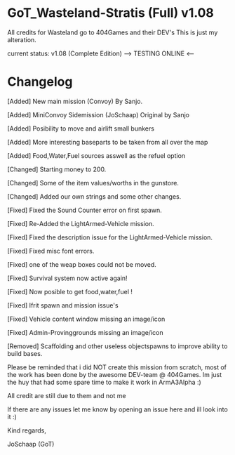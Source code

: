 GoT_Wasteland-Stratis (Full) v1.08
==================================

All credits for Wasteland go to 404Games and their DEV's
This is just my alteration.

current status: v1.08 (Complete Edition) --> TESTING ONLINE <--

Changelog
=========

[Added] New main mission (Convoy) By Sanjo.

[Added] MiniConvoy Sidemission (JoSchaap) Original by Sanjo

[Added] Posibility to move and airlift small bunkers

[Added] More interesting baseparts to be taken from all over the map

[Added] Food,Water,Fuel sources asswell as the refuel option

[Changed] Starting money to 200.

[Changed] Some of the item values/worths in the gunstore.

[Changed] Added our own strings and some other changes.

[Fixed] Fixed the Sound Counter error on first spawn.

[Fixed] Re-Added the LightArmed-Vehicle mission.

[Fixed] Fixed the description issue for the LightArmed-Vehicle mission.

[Fixed] Fixed misc font errors.

[Fixed] one of the weap boxes could not be moved.

[Fixed] Survival system now active again!

[Fixed] Now posible to get food,water,fuel !

[Fixed] Ifrit spawn and mission issue's

[Fixed] Vehicle content window missing an image/icon

[Fixed] Admin-Provinggrounds missing an image/icon

[Removed] Scaffolding and other useless objectspawns to improve ability to build bases.


Please be reminded that i did NOT create this mission from scratch, most of the work has been done by the awesome DEV-team @ 404Games. Im just the huy that had some spare time to make it work in ArmA3Alpha :)

All credit are still due to them and not me


If there are any issues let me know by opening an issue here and ill look into it :)


Kind regards,

JoSchaap (GoT) 
